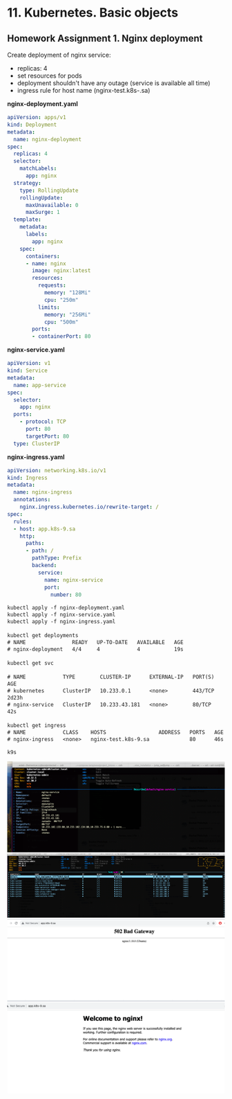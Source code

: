 # 11. Kubernetes. Basic objects

## Homework Assignment 1. Nginx deployment

Create deployment of nginx service:

* replicas: 4
* set resources for pods
* deployment shouldn't have any outage (service is available all time)
* ingress rule for host name (nginx-test.k8s-<NUMBER>.sa)

**nginx-deployment.yaml**

```yaml
apiVersion: apps/v1
kind: Deployment
metadata:
  name: nginx-deployment
spec:
  replicas: 4
  selector:
    matchLabels:
      app: nginx
  strategy:
    type: RollingUpdate
    rollingUpdate:
      maxUnavailable: 0
      maxSurge: 1
  template:
    metadata:
      labels:
        app: nginx
    spec:
      containers:
      - name: nginx
        image: nginx:latest
        resources:
          requests:
            memory: "128Mi"
            cpu: "250m"
          limits:
            memory: "256Mi"
            cpu: "500m"
        ports:
        - containerPort: 80
```

**nginx-service.yaml**

```yaml
apiVersion: v1
kind: Service
metadata:
  name: app-service
spec:
  selector:
    app: nginx
  ports:
    - protocol: TCP
      port: 80
      targetPort: 80
  type: ClusterIP
```

**nginx-ingress.yaml**

```yaml
apiVersion: networking.k8s.io/v1
kind: Ingress
metadata:
  name: nginx-ingress
  annotations:
    nginx.ingress.kubernetes.io/rewrite-target: /
spec:
  rules:
  - host: app.k8s-9.sa
    http:
      paths:
      - path: /
        pathType: Prefix
        backend:
          service:
            name: nginx-service
            port:
              number: 80

```

```shell
kubectl apply -f nginx-deployment.yaml
kubectl apply -f nginx-service.yaml
kubectl apply -f nginx-ingress.yaml

kubectl get deployments
# NAME               READY   UP-TO-DATE   AVAILABLE   AGE
# nginx-deployment   4/4     4            4           19s

kubectl get svc

# NAME            TYPE        CLUSTER-IP      EXTERNAL-IP   PORT(S)   AGE
# kubernetes      ClusterIP   10.233.0.1      <none>        443/TCP   2d23h
# nginx-service   ClusterIP   10.233.43.181   <none>        80/TCP    42s

kubectl get ingress
# NAME            CLASS    HOSTS                 ADDRESS   PORTS   AGE
# nginx-ingress   <none>   nginx-test.k8s-9.sa             80      46s
```

```shell
k9s
```

![img_1.png](img_1.png)
![img.png](img.png)
![img_2.png](img_2.png)
![img_3.png](img_3.png)